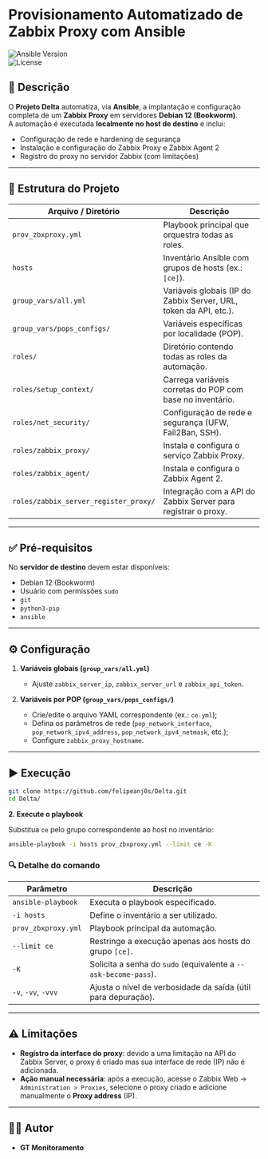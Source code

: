 # Provisionamento Automatizado de Zabbix Proxy com Ansible

![Ansible Version](https://img.shields.io/badge/ansible--core-2.15%2B-blue.svg)  
![License](https://img.shields.io/badge/license-MIT-green.svg)

## 📌 Descrição

O **Projeto Delta** automatiza, via **Ansible**, a implantação e configuração completa de um **Zabbix Proxy** em servidores **Debian 12 (Bookworm)**.  
A automação é executada **localmente no host de destino** e inclui:

- Configuração de rede e hardening de segurança  
- Instalação e configuração do Zabbix Proxy e Zabbix Agent 2  
- Registro do proxy no servidor Zabbix (com limitações)  

---

## 📂 Estrutura do Projeto

| Arquivo / Diretório                   | Descrição                                                                 |
| ------------------------------------- | ------------------------------------------------------------------------- |
| `prov_zbxproxy.yml`                   | Playbook principal que orquestra todas as roles.                           |
| `hosts`                               | Inventário Ansible com grupos de hosts (ex.: `[ce]`).                      |
| `group_vars/all.yml`                  | Variáveis globais (IP do Zabbix Server, URL, token da API, etc.).          |
| `group_vars/pops_configs/`            | Variáveis específicas por localidade (POP).                                |
| `roles/`                              | Diretório contendo todas as roles da automação.                            |
| `roles/setup_context/`                | Carrega variáveis corretas do POP com base no inventário.                  |
| `roles/net_security/`                 | Configuração de rede e segurança (UFW, Fail2Ban, SSH).                     |
| `roles/zabbix_proxy/`                 | Instala e configura o serviço Zabbix Proxy.                                |
| `roles/zabbix_agent/`                 | Instala e configura o Zabbix Agent 2.                                      |
| `roles/zabbix_server_register_proxy/` | Integração com a API do Zabbix Server para registrar o proxy.              |

---

## ✅ Pré-requisitos

No **servidor de destino** devem estar disponíveis:

- Debian 12 (Bookworm)  
- Usuário com permissões `sudo`  
- `git`  
- `python3-pip`  
- `ansible` 
---

## ⚙️ Configuração

1. **Variáveis globais (`group_vars/all.yml`)**  
   - Ajuste `zabbix_server_ip`, `zabbix_server_url` e `zabbix_api_token`.  

2. **Variáveis por POP (`group_vars/pops_configs/`)**  
   - Crie/edite o arquivo YAML correspondente (ex.: `ce.yml`);  
   - Defina os parâmetros de rede (`pop_network_interface`, `pop_network_ipv4_address`, `pop_network_ipv4_netmask`, etc.);  
   - Configure `zabbix_proxy_hostname`.  

---

## ▶️ Execução
```bash
git clone https://github.com/felipeanj0s/Delta.git
cd Delta/
```
**2. Execute o playbook**

Substitua `ce` pelo grupo correspondente ao host no inventário:

```bash
ansible-playbook -i hosts prov_zbxproxy.yml --limit ce -K
```

### 🔍 Detalhe do comando

| Parâmetro           | Descrição                                                       |
| ------------------- | --------------------------------------------------------------- |
| `ansible-playbook`  | Executa o playbook especificado.                                |
| `-i hosts`          | Define o inventário a ser utilizado.                            |
| `prov_zbxproxy.yml` | Playbook principal da automação.                                |
| `--limit ce`        | Restringe a execução apenas aos hosts do grupo `[ce]`.          |
| `-K`                | Solicita a senha do `sudo` (equivalente a `--ask-become-pass`). |
| `-v`, `-vv`, `-vvv` | Ajusta o nível de verbosidade da saída (útil para depuração).   |

---

## ⚠️ Limitações

* **Registro da interface do proxy**: devido a uma limitação na API do Zabbix Server, o proxy é criado mas sua interface de rede (IP) não é adicionada.
* **Ação manual necessária**: após a execução, acesse o Zabbix Web → `Administration > Proxies`, selecione o proxy criado e adicione manualmente o **Proxy address** (IP).

---

## 👨‍💻 Autor

* **GT Monitoramento**


